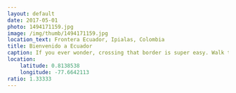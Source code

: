 ```yaml
---
layout: default
date: 2017-05-01
photo: 1494171159.jpg
image: /img/thumb/1494171159.jpg
location_text: Frontera Ecuador, Ipialas, Colombia
title: Bienvenido a Ecuador
caption: If you ever wonder, crossing that border is super easy. Walk thtough, get a stamp on your passport, keep going. No bag check no nothing :O
location:
    latitude: 0.8138538
    longitude: -77.6642113
ratio: 1.33333
---
```

